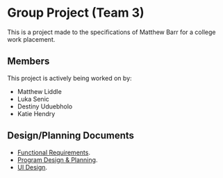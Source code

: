 # Group Project (Team 3)
This is a project made to the specifications of Matthew Barr for a college work placement.

## Members
This project is actively being worked on by:
- Matthew Liddle
- Luka Senic
- Destiny Uduebholo
- Katie Hendry

## Design/Planning Documents
- [Functional Requirements](https://docs.google.com/document/d/1FSt6DkBHOHqRnllZgG6vStf6bFxIDjk9lYepAUKDvAk/edit).
- [Program Design & Planning](https://gla.sharepoint.com/sites/FoundationApprentices2020/Shared%20Documents/Forms/AllItems.aspx?id=%2Fsites%2FFoundationApprentices2020%2FShared%20Documents%2FUI%20designs%2Epdf&parent=%2Fsites%2FFoundationApprentices2020%2FShared%20Documents).
- [UI Design](https://gla.sharepoint.com/:w:/r/sites/FoundationApprentices2020/_layouts/15/Doc.aspx?sourcedoc=%7B17524730-3B01-401C-BFD6-3DD0F874E57E%7D&file=planning.docx&action=default&mobileredirect=true).

